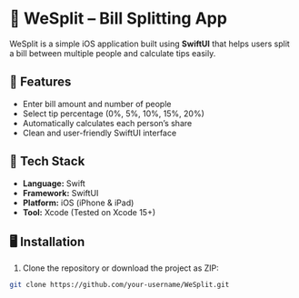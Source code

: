 # 💸 WeSplit – Bill Splitting App

WeSplit is a simple iOS application built using **SwiftUI** that helps users split a bill between multiple people and calculate tips easily.

## 🚀 Features

- Enter bill amount and number of people
- Select tip percentage (0%, 5%, 10%, 15%, 20%)
- Automatically calculates each person’s share
- Clean and user-friendly SwiftUI interface

## 🧱 Tech Stack

- **Language:** Swift
- **Framework:** SwiftUI
- **Platform:** iOS (iPhone & iPad)
- **Tool:** Xcode (Tested on Xcode 15+)

## 🖥️ Installation

1. Clone the repository or download the project as ZIP:

```bash
git clone https://github.com/your-username/WeSplit.git

